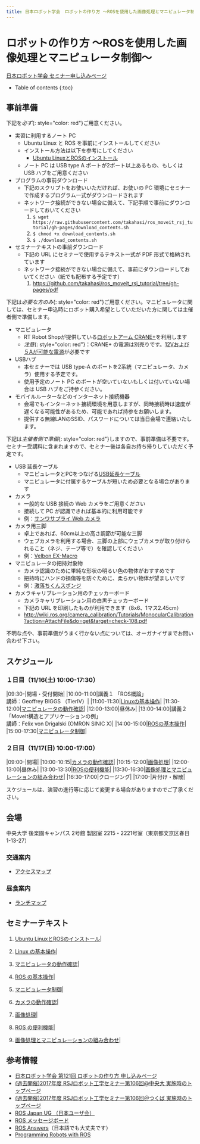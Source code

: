 ```yaml
---
title: 日本ロボット学会　ロボットの作り方 ～ROSを使用した画像処理とマニピュレータ制御～
---
```


# ロボットの作り方 ～ROSを使用した画像処理とマニピュレータ制御～

[日本ロボット学会 セミナー申し込みページ](https://www.rsj.or.jp/event/seminar/news/2019/s121.html)

- Table of contents
{:toc}

## 事前準備

下記を*必ず*{: style="color: red"}ご用意ください。

- 実習に利用するノート PC
  - Ubuntu Linux と ROS を事前にインストールしてください
  - インストール方法は以下を参考にしてください
    - [Ubuntu LinuxとROSのインストール](linux_and_ros_install.html)
  - ノート PC は USB type A ポートが2ポート以上あるもの、もしくは USB ハブをご用意ください
- プログラムの事前ダウンロード
  - 下記のスクリプトをお使いいただければ、お使いの PC 環境にセミナーで作成するプログラム一式がダウンロードされます
  - ネットワーク接続ができない場合に備えて、下記手順で事前にダウンロードしておいてください
    1. `$ wget https://raw.githubusercontent.com/takahasi/ros_moveit_rsj_tutorial/gh-pages/download_contents.sh`
    1. `$ chmod +x download_contents.sh`
    1. `$ ./download_contents.sh`
- セミナーテキストの事前ダウンロード
  - 下記の URL にセミナーで使用するテキスト一式が PDF 形式で格納されています
  - ネットワーク接続ができない場合に備えて、事前にダウンロードしておいてください（紙でも配布する予定です）
    1. <https://github.com/takahasi/ros_moveit_rsj_tutorial/tree/gh-pages/pdf>

下記は*必要な方のみ*{: style="color: red"}ご用意ください。マニピュレータに関しては、セミナー申込時にロボット購入希望としていただいた方に関しては主催者側で準備します。

- マニピュレータ
  - RT Robot Shopが提供している[ロボットアーム CRANE+](https://www.rt-shop.jp/index.php?main_page=product_info&cPath=1324&products_id=3626)を利用します
  - _注意_{: style="color: red"}：CRANE+ の電源は別売りです。[12Vおよび５Aが可能な電源](http://www.rt-shop.jp/index.php?main_page=product_info&cPath=1000_1012_1131&products_id=595)が必要です
- USBハブ
  - 本セミナーでは USB type-A のポートを2系統（マニピュレータ、カメラ）使用する予定です。
  - 使用予定のノート PC のポートが空いていないもしくは付いていない場合は USB ハブをご持参ください。
- モバイルルーターなどのインターネット接続機器
  - 会場でもインターネット接続環境を用意しますが、同時接続時は速度が遅くなる可能性があるため、可能であれば持参をお願いします。
  - 提供する無線LANのSSID、パスワードについては当日会場で連絡いたします。

下記は*主催者側で準備*{: style="color: red"}しますので、事前準備は不要です。セミナー受講料に含まれますので、セミナー後は各自お持ち帰りしていただく予定です。

- USB 延長ケーブル
  - マニピュレータとPCをつなげる[USB延長ケーブル](https://www.amazon.co.jp/gp/product/B007STDLM0)
  - マニピュレータに付属するケーブルが短いため必要となる場合があります
- カメラ
  - 一般的な USB 接続の Web カメラをご用意ください
  - 接続して PC が認識できれば基本的に利用可能です
  - 例：[サンワサプライ Web カメラ](https://www.sanwa.co.jp/product/syohin.asp?code=CMS-V41BK&cate=1)
- カメラ用三脚
  - 卓上であれば、60cm以上の高さ調節が可能な三脚
  - ウェブカメラを利用する場合、三脚の上部にウェブカメラが取り付けられること（ネジ、テープ等で）を確認してください
  - 例：[Velbon EX-Macro](https://www.amazon.co.jp/gp/product/B00DL5RP5Y)
- マニピュレータの把持対象物
  - カメラ認識のために単純な形状の明るい色の物体がおすすめです
  - 把持時にハンドの損傷等を防ぐために、柔らかい物体が望ましいです
  - 例：[激落ちくんスポンジ](https://www.amazon.co.jp/dp/B07J6534TN)
- カメラキャリブレーション用のチェッカーボード
  - カメラキャリブレーション用の白黒チェッカーボード
  - 下記の URL を印刷したものが利用できます（8x6、1マス2.45cm）
  - <http://wiki.ros.org/camera_calibration/Tutorials/MonocularCalibration?action=AttachFile&do=get&target=check-108.pdf>

不明な点や、事前準備がうまく行かない点については、オーガナイザまでお問い合わせ下さい。

## スケジュール

### １日目（11/16(土) 10:00-17:30）

|09:30-|開場・受付開始|
|10:00-11:00|講義１ 「ROS概論」<br>講師：Geoffrey BIGGS （TierⅣ）|
|11:00-11:30|[Linuxの基本操作](linux_basics.html)|
|11:30-12:00|[マニピュレータの動作確認](manipulator_check.html)|
|12:00-13:00|昼休み|
|13:00-14:00|講義２ 「MoveIt構造とアプリケーションの例」<br>講師：Felix von Drigalski (OMRON SINIC X)|
|14:00-15:00|[ROSの基本操作](ros_basics.html)|
|15:00-17:30|[マニピュレータ制御](manipulators_and_moveit.html)|

### ２日目（11/17(日) 10:00-17:00）

|09:00-|開場|
|10:00-10:15|[カメラの動作確認](camera_check.html)|
|10:15-12:00|[画像処理](image_processing_and_opencv.html)|
|12:00-13:00|昼休み|
|13:00-13:30|[ROSの便利機能](ros_useful_stuff.html)|
|13:30-16:30|[画像処理とマニピュレーションの組み合わせ](full_application.html)|
|16:30-17:00|クロージング|
|17:00-|片付け・解散|

スケジュールは、演習の進行等に応じて変更する場合がありますのでご了承ください。

## 会場

中央大学 後楽園キャンパス 2号館 製図室 2215・2221号室（東京都文京区春日1-13-27）

### 交通案内

- [アクセスマップ](/files/access.pdf)

### 昼食案内

- [ランチマップ](/files/lunch.pdf)


## セミナーテキスト

1. [Ubuntu LinuxとROSのインストール](linux_and_ros_install.html)|

1. [Linux の基本操作](linux_basics.html)|

1. [マニピュレータの動作確認](manipulator_check.html)|

1. [ROS の基本操作](ros_basics.html)|

1. [マニピュレータ制御](manipulators_and_moveit.html)|

1. [カメラの動作確認](camera_check.html)|

1. [画像処理](image_processing_and_opencv.html)|

1. [ROS の便利機能](ros_useful_stuff.html)|

1. [画像処理とマニピュレーションの組み合わせ](full_application.html)|

## 参考情報

- [日本ロボット学会 第121回 ロボットの作り方 申し込みページ](https://www.rsj.or.jp/event/seminar/news/2019/s121.html)
- [(過去開催)2017年度 RSJロボット工学セミナー第106回@中央大 実施時のトップページ](index_20171021.html)
- [(過去開催)2017年度 RSJロボット工学セミナー第106回＠つくば 実施時のトップページ](index_20170617.html)
- [ROS Japan UG （日本ユーザ会）](https://rosjp.connpass.com/)
- [ROS メッセージボード](https://discourse.ros.org/)
- [ROS Answers](http://answers.ros.org/)（日本語でも大丈夫です）
- [Programming Robots with ROS](http://shop.oreilly.com/product/0636920024736.do)
